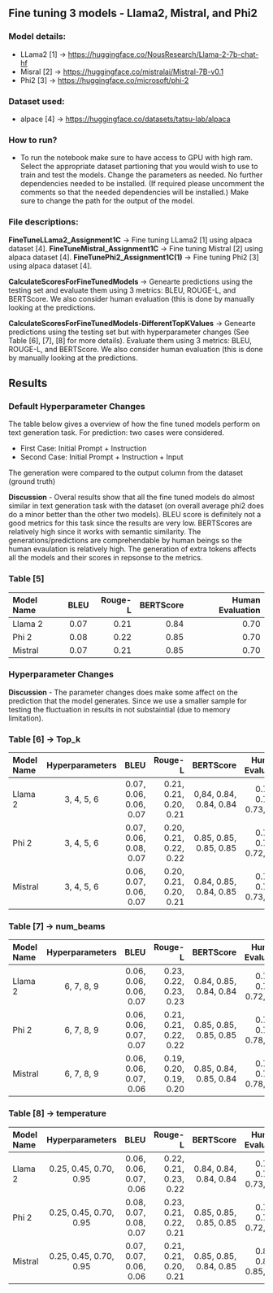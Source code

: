 ## Fine tuning 3 models - Llama2, Mistral, and Phi2

### Model details:
- LLama2 [1] -> https://huggingface.co/NousResearch/Llama-2-7b-chat-hf
- Misral [2] -> https://huggingface.co/mistralai/Mistral-7B-v0.1
- Phi2 [3] -> https://huggingface.co/microsoft/phi-2

### Dataset used:
- alpace [4] -> https://huggingface.co/datasets/tatsu-lab/alpaca

### How to run?
- To run the notebook make sure to have access to GPU with high ram. Select the appropriate dataset partioning that you would wish to use to train and test the models. Change the parameters as needed. No further dependencies needed to be installed. (If required please uncomment the comments so that the needed dependencies will be installed.) Make sure to change the path for the output of the model.

### File descriptions:

**FineTuneLLama2_Assignment1C** -> Fine tuning LLama2 [1] using alpaca dataset [4]. 
**FineTuneMistral_Assignment1C** -> Fine tuning Mistral [2] using alpaca dataset [4]. 
**FineTunePhi2_Assignment1C(1)** -> Fine tuning Phi2 [3] using alpaca dataset [4]. 

**CalculateScoresForFineTunedModels** -> Genearte predictions using the testing set and evaluate them using 3 metrics: BLEU, ROUGE-L, and BERTScore. We also consider human evaluation (this is done by manually looking at the predictions. 

**CalculateScoresForFineTunedModels-DifferentTopKValues** -> Genearte predictions using the testing set but with hyperparameter changes (See Table [6], [7], [8] for more details). Evaluate them using 3 metrics: BLEU, ROUGE-L, and BERTScore. We also consider human evaluation (this is done by manually looking at the predictions. 


## Results 

### Default Hyperparameter Changes

The table below gives a overview of how the fine tuned models perform on text generation task. For prediction: two cases were considered. 
- First Case: Initial Prompt + Instruction
- Second Case: Initial Prompt + Instruction + Input

The generation were compared to the output column from the dataset (ground truth) 

**Discussion** - Overal results show that all the fine tuned models do almost similar in text generation task with the dataset (on overall average phi2 does do a minor better than the other two models). BLEU score is definitely not a good metrics for this task since the results are very low. BERTScores are relatively high since it works with semantic similarity. The generations/predictions are comprehendable by human beings so the human evaulation is relatively high. The generation of extra tokens affects all the models and their scores in repsonse to the metrics. 

### Table [5]
| Model Name | BLEU | Rouge-L | BERTScore | Human Evaluation |
|:-------------|:--------------:|--------------:| --------------:|--------------:|
| Llama 2         | 0.07           | 0.21          | 0.84           | 0.70          |
| Phi 2    | 0.08      | 0.22     | 0.85           | 0.70          |
| Mistral    | 0.07      | 0.21     | 0.85           | 0.70          |


### Hyperparameter Changes

**Discussion** - The parameter changes does make some affect on the prediction that the model generates. Since we use a smaller sample for testing the fluctuation in results in not substaintial (due to memory limitation). 

### Table [6] -> Top_k

| Model Name | Hyperparameters | BLEU | Rouge-L | BERTScore | Human Evaluation |
|:-------------|:--------------:|--------------:| --------------:|--------------:| :--------------:|
| Llama 2         | 3, 4, 5, 6           | 0.07, 0.06, 0.06, 0.07            | 0.21, 0.21, 0.20, 0.21              | 0,84, 0.84, 0.84, 0.84           | 0.72, 0.75, 0.73, 0.77          |
| Phi 2    | 3, 4, 5, 6      |  0.07, 0.06, 0.08, 0.07      | 0.20, 0.21, 0.22, 0.22            | 0.85, 0.85, 0.85, 0.85          | 0.73, 0.72, 0.72, 0.73          |
| Mistral    | 3, 4, 5, 6      | 0.06, 0.07, 0.06, 0.07      | 0.20, 0.21, 0.20, 0.21             | 0.84, 0.85, 0.84, 0.85           | 0.70, 0.72, 0.73, 0.80          |

### Table [7] -> num_beams

| Model Name | Hyperparameters | BLEU | Rouge-L | BERTScore | Human Evaluation |
|:-------------|:--------------:|--------------:| --------------:|--------------:| :--------------:|
| Llama 2         | 6, 7, 8, 9           | 0.06, 0.06, 0.06, 0.07            | 0.23, 0.22, 0.23, 0.23            | 0.84, 0.85, 0.84, 0.84           | 0.72, 0.72, 0.72, 0.72          |
| Phi 2    | 6, 7, 8, 9      | 0.06, 0.06, 0.07, 0.07       | 0.21, 0.21, 0.22, 0.22             | 0.85, 0.85, 0.85, 0.85            | 0.73, 0.75, 0.78, 0.77          |
| Mistral    | 6, 7, 8, 9      | 0.06, 0.06, 0.07, 0.06        | 0.19, 0.20, 0.19, 0.20             | 0.85, 0.84, 0.85, 0.84            | 0.77, 0.78, 0.78, 0.78          |


### Table [8] -> temperature

| Model Name | Hyperparameters | BLEU | Rouge-L | BERTScore | Human Evaluation |
|:-------------|:--------------:|--------------:| --------------:|--------------:| :--------------:|
| Llama 2         | 0.25, 0.45, 0.70, 0.95           | 0.06, 0.06, 0.07, 0.06             | 0.22, 0.21, 0.23, 0.22              | 0.84, 0.84, 0.84, 0.84             | 0.72, 0.75, 0.73, 0.77          |
| Phi 2    | 0.25, 0.45, 0.70, 0.95      | 0.08, 0.07, 0.08, 0.07        | 0.23, 0.21, 0.22, 0.21              | 0.85, 0.85, 0.85, 0.85             | 0.70, 0.73, 0.72, 0.77          |
| Mistral    | 0.25, 0.45, 0.70, 0.95      | 0.07, 0.07, 0.06, 0.06        | 0.21, 0.21, 0.20, 0.21              | 0.85, 0.85, 0.84, 0.85             | 0.80, 0.82, 0.85, 0.87          |


